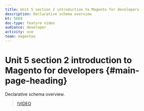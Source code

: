 ```yaml
---
title: Unit 5 section 2 introduction to Magento for developers
description: Declarative schema overview
kt: 5669
doc-type: feature video
audience: developer
activity: use
team: magentou
---
```


# Unit 5 section 2 introduction to Magento for developers {#main-page-heading}

Declarative schema overview.

>[!VIDEO](https://video.tv.adobe.com/v/36198)
